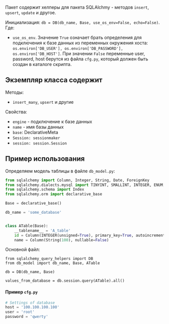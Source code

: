 Пакет содержит хелперы для пакета SQLAlchmy - методов `insert`, `upsert`, `update` и другое.

Инициализация: `db = DB(db_name, Base, use_os_env=False, echo=False)`. Где:
* `use_os_env`. Значение `True` означает брать определения для подключения к базе данных из переменных окружения хоста: `os.environ['DB_USER'], os.environ['DB_PASSWORD'], os.environ['DB_HOST']`. При значении `False` переменные user, password, host берутся из файла `cfg.py`, который должен быть создан в каталоге скрипта.

## Экземпляр класса содержит
Методы:
* `insert_many`, `upsert` и другие

Свойства:
* `engine` - подключение к базе данных
* `name` - имя базы данных
* `base`: DeclarativeMeta
* `Session: sessionmaker`
* `session: session.Session`

## Пример использования

Определяем модель таблицы в файле `db_model.py`:
```python
from sqlalchemy import Column, Integer, String, Date, ForeignKey
from sqlalchemy.dialects.mysql import TINYINT, SMALLINT, INTEGER, ENUM, FLOAT
from sqlalchemy.schema import Index
from sqlalchemy.orm import declarative_base

Base = declarative_base()

db_name = 'some_database'


class ATable(Base):
    __tablename__ = 'A_table'
    id = Column(INTEGER(unsigned=True), primary_key=True, autoincrement=True)
    name = Column(String(100), nullable=False)
```

Основной файл:
```pythonа
from sqlalchemy_query_helpers import DB
from db_model import db_name, Base, ATable

db = DB(db_name, Base)

values_from_database = db.session.query(ATable).all()
```

#### Пример `cfg.py`
```python
# Settings of database
host = '100.100.100.100'
user = 'root'
password = 'qwerty'
```
